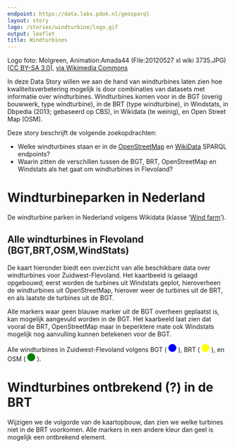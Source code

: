 ```yaml
---
endpoint: https://data.labs.pdok.nl/geosparql
layout: story
logo: /stories/windturbine/logo.gif
output: leaflet
title: Windturbines
---
```


Logo foto: Molgreen, Animation:Amada44 (File:20120527 xl wiki
3735.JPG) [<a href="https://creativecommons.org/licenses/by-sa/3.0">CC
BY-SA 3.0</a>], <a
href="https://commons.wikimedia.org/wiki/File%3AWind_turbine.gif">via
Wikimedia Commons</a>

In deze Data Story willen we aan de hand van windturbines laten zien
hoe kwaliteitsverbetering mogelijk is door combinaties van datasets
met informatie over windturbines.  Windturbines komen voor in de BGT
(overig bouwwerk, type windturbine), in de BRT (type windturbine), in
Windstats, in Dbpedia (2013; gebaseerd op CBS), in Wikidata (te
weinig), en Open Street Map (OSM).

Deze story beschrijft de volgende zoekopdrachten:
  - Welke windturbines staan er in de
    [OpenStreetMap](http://sophox.org/sophox/) en
    [WikiData](https://query.wikidata.org/) SPARQL endpoints?
  - Waarin zitten de verschillen tussen de BGT, BRT, OpenStreetMap en
    Windstats als het gaat om windturbines in Flevoland?

# Windturbineparken in Nederland

De windturbine parken in Nederland volgens Wikidata (klasse ‘<a
href="http://www.wikidata.org/entity/Q194356">Wind farm</a>’).

<query data-endpoint="https://query.wikidata.org/sparql" data-query-ref="10-farm.rq" data-output="geo"></query>

## Alle windturbines in Flevoland (BGT,BRT,OSM,WindStats)

De kaart hieronder biedt een overzicht van alle beschikbare data over
windturbines voor Zuidwest-Flevoland.  Het kaartbeeld is gelaagd
opgebouwd; eerst worden de turbines uit Windstats geplot, hieroverheen
de windturbines uit OpenStreetMap, hierover weer de turbines uit de
BRT, en als laatste de turbines uit de BGT.

Alle markers waar geen blauwe marker uit de BGT overheen geplaatst is,
kan mogelijk aangevuld worden in de BGT.  Het kaarbeeld laat zien dat
vooral de BRT, OpenStreetMap maar in beperktere mate ook Windstats
mogelijk nog aanvulling kunnen betekenen voor de BGT.

<p>Alle windturbines in Zuidwest-Flevoland volgens BGT (
<svg height="18" viewBox="0 0 18 18" xmlns="http://www.w3.org/2000/svg">
  <circle cx="9" cy="9" fill="blue" r="9"/>
</svg>
), BRT (
<svg height="18" viewBox="0 0 18 18" xmlns="http://www.w3.org/2000/svg">
  <circle cx="9" cy="9" fill="yellow" r="9"/>
</svg>
), en OSM (
<svg height="18" viewBox="0 0 18 18" xmlns="http://www.w3.org/2000/svg">
  <circle cx="9" cy="9" fill="green" r="9"/>
</svg>
). </p>

<query data-config="http://127.0.0.1:5000/stories/windturbine/#query=prefix%20bgt%3A%20%3Chttp%3A%2F%2Fbgt.basisregistraties.overheid.nl%2Fdef%2Fbgt%23%3E%0Aprefix%20brt%3A%20%3Chttp%3A%2F%2Fbrt.basisregistraties.overheid.nl%2Fdef%2Ftop10nl%23%3E%0Aprefix%20geo%3A%20%3Chttp%3A%2F%2Fwww.opengis.net%2Font%2Fgeosparql%23%3E%0Aprefix%20wd%3A%20%3Chttp%3A%2F%2Fwww.wikidata.org%2Fentity%2F%3E%0Aselect%20%3Fshape%20%3FshapeColor%20%7B%0A%20%20%7B%0A%20%20%20%20graph%20%3Chttps%3A%2F%2Fdata.pdok.nl%2Fwindturbine%2Fosm-flevoland%3E%20%7B%0A%20%20%20%20%20%20%3Fwindturbine%20a%20wd%3AQ49833%20%3B%0A%20%20%20%20%20%20%20%20%20%20%20%20%20%20%20%20%20%20%20geo%3AhasGeometry%2Fgeo%3AasWKT%20%3Fshape%20.%0A%20%20%20%20%7D%0A%20%20%20%20bind('green'%20as%20%3FshapeColor)%0A%20%20%7D%20union%20%7B%0A%20%20%20%20service%20%3Chttps%3A%2F%2Fdata.pdok.nl%2Fsparql%3E%20%7B%0A%20%20%20%20%20%20%3Fwindturbine%20a%20brt%3AWindturbine%20%3B%0A%20%20%20%20%20%20%20%20%20%20%20%20%20%20%20%20%20%20%20geo%3AhasGeometry%2Fgeo%3AasWKT%20%3Fshape%20.%0A%20%20%20%20%20%20bind('yellow'%20as%20%3FshapeColor)%0A%20%20%20%20%7D%0A%20%20%7D%20union%20%7B%0A%20%20%20%20%3Fwindturbine%20a%20bgt%3AWindturbine%20%3B%0A%20%20%20%20%20%20%20%20%20%20%20%20%20%20%20%20%20geo%3AhasGeometry%2Fgeo%3AasWKT%20%3FshapePolygon%20.%0A%20%20%20%20bind(strdt(concat('Point%20('%2Csubstr(str(%3FshapePolygon)%2C11%2C34)%2C')')%2Cgeo%3AwktLiteral)%20as%20%3Fshape)%0A%20%20%20%20bind('blue'%20as%20%3FshapeColor)%0A%20%20%7D%0A%7D%0A&endpoint=https%3A%2F%2Fdata.labs.pdok.nl%2Fgeosparql&requestMethod=POST&tabTitle=Query&headers=%7B%7D&contentTypeConstruct=text%2Fturtle%2C*%2F*%3Bq%3D0.9&contentTypeSelect=application%2Fsparql-results%2Bjson%2C*%2F*%3Bq%3D0.9&outputFormat=geo&outputSettings=%7B%22map%22%3A%22nlmaps%22%2C%22visualization%22%3A%22heatmap%22%2C%22grouped%22%3Atrue%7D"
       data-query-ref="20-windturbine.rq"
       data-output="geo">
</query>

# Windturbines ontbrekend (?) in de BRT

Wijzigen we de volgorde van de kaartopbouw, dan zien we welke turbines
niet in de BRT voorkomen.  Alle markers in een andere kleur dan geel
is mogelijk een ontbrekend element.

<query data-config="http://127.0.0.1:5000/stories/windturbine/#query=prefix%20brt%3A%20%3Chttp%3A%2F%2Fbrt.basisregistraties.overheid.nl%2Fdef%2Ftop10nl%23%3E%0Aprefix%20geo%3A%20%3Chttp%3A%2F%2Fwww.opengis.net%2Font%2Fgeosparql%23%3E%0Aprefix%20bgt%3A%20%3Chttp%3A%2F%2Fbgt.basisregistraties.overheid.nl%2Fdef%2Fbgt%23%3E%0Aselect%20%3Fshape%20%3FshapeColor%20%7B%0A%20%20%7B%0A%20%20%20%20graph%20%3Chttps%3A%2F%2Fdata.pdok.nl%2Fwindturbine%2Fosm-flevoland%3E%20%7B%0A%20%20%20%20%20%20%3Fwindturbine%20a%20%3Chttp%3A%2F%2Fwww.wikidata.org%2Fentity%2FQ49833%3E%20%3B%0A%20%20%20%20%20%20%20%20%20%20%20%20%20%20%20%20%20%20%20geo%3AhasGeometry%2Fgeo%3AasWKT%20%3Fshape%20.%0A%20%20%20%20%7D%0A%20%20%20%20bind('green'%20as%20%3FshapeColor)%0A%20%20%7D%20union%20%7B%0A%20%20%20%20%3Fwindturbine%20a%20bgt%3AWindturbine%20%3B%0A%20%20%20%20%20%20%20%20%20%20%20%20%20%20%20%20%20geo%3AhasGeometry%2Fgeo%3AasWKT%20%3FshapePolygon%20.%0A%20%20%20%20bind(strdt(concat('Point%20('%2Csubstr(str(%3FshapePolygon)%2C11%2C34)%2C')')%2Cgeo%3AwktLiteral)%20as%20%3Fshape)%0A%20%20%20%20bind('blue'%20as%20%3FshapeColor)%0A%20%20%7D%20union%20%7B%0A%20%20%20%20%3Fwindturbine%20a%20brt%3AWindturbine%20%3B%0A%20%20%20%20%20%20%20%20%20%20%20%20%20%20%20%20%20geo%3AhasGeometry%2Fgeo%3AasWKT%20%3Fshape%20.%0A%20%20%20%20bind('yellow'%20as%20%3FshapeColor)%0A%20%20%7D%0A%7D%0A&endpoint=https%3A%2F%2Fdata.labs.pdok.nl%2Fgeosparql&requestMethod=POST&tabTitle=Query&headers=%7B%7D&contentTypeConstruct=text%2Fturtle%2C*%2F*%3Bq%3D0.9&contentTypeSelect=application%2Fsparql-results%2Bjson%2C*%2F*%3Bq%3D0.9&outputFormat=geo&outputSettings=%7B%22map%22%3A%22nlmaps%22%2C%22visualization%22%3A%22heatmap%22%2C%22grouped%22%3Atrue%7D"
       data-query-ref="30-turbines-niet-in-brt.rq"
       data-output="geo">
</query>
